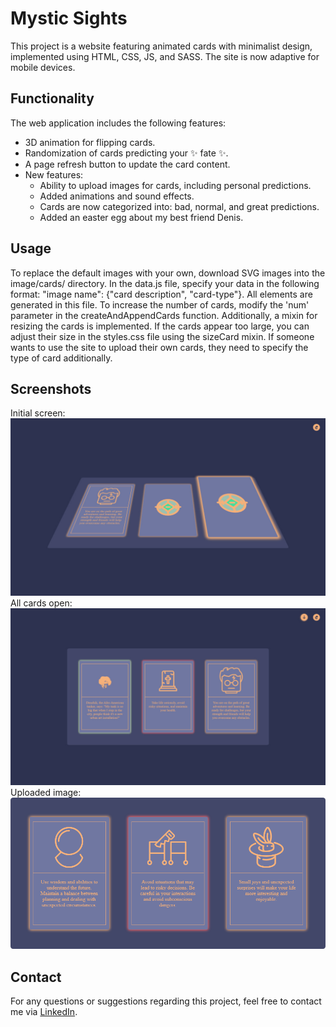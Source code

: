 # Mystic Sights

This project is a website featuring animated cards with minimalist design, implemented using HTML, CSS, JS, and SASS. The site is now adaptive for mobile devices.

## Functionality

The web application includes the following features:

- 3D animation for flipping cards.
- Randomization of cards predicting your ✨ fate ✨.
- A page refresh button to update the card content.
- New features:
  - Ability to upload images for cards, including personal predictions.
  - Added animations and sound effects.
  - Cards are now categorized into: bad, normal, and great predictions.
  - Added an easter egg about my best friend Denis.

## Usage

To replace the default images with your own, download SVG images into the image/cards/ directory. In the data.js file, specify your data in the following format: "image name": {"card description", "card-type"}. All elements are generated in this file. To increase the number of cards, modify the 'num' parameter in the createAndAppendCards function.
Additionally, a mixin for resizing the cards is implemented. If the cards appear too large, you can adjust their size in the styles.css file using the sizeCard mixin.
If someone wants to use the site to upload their own cards, they need to specify the type of card additionally.

## Screenshots

Initial screen:
   ![Initial screen](./image/screenshots/s-initial-page.jpg)
All cards open:
   ![All cards open](./image/screenshots/s-all-open.jpg)
Uploaded image:
   ![Uploaded image](./image/screenshots/s-uploaded-image.png)

## Contact

For any questions or suggestions regarding this project, feel free to contact me via [LinkedIn](https://www.linkedin.com/in/your-linkedin-profile/).
